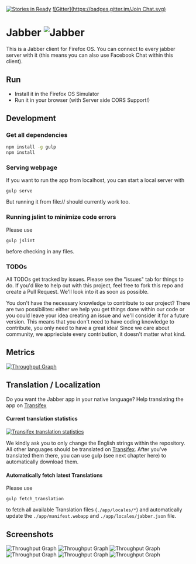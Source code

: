 [![Stories in Ready](https://badge.waffle.io/michaelkohler/jabber-firefox-os.png?label=ready&title=Ready)](https://waffle.io/michaelkohler/jabber-firefox-os)  [![Gitter](https://badges.gitter.im/Join Chat.svg)](https://gitter.im/MichaelKohler/jabber-firefox-os?utm_source=badge&utm_medium=badge&utm_campaign=pr-badge&utm_content=badge)

# Jabber ![Jabber](https://raw.githubusercontent.com/MichaelKohler/jabber-firefox-os/master/app/assets/icons/icon48.png) 
This is a Jabber client for Firefox OS. You can connect to every jabber server with it (this means you can also use Facebook Chat within this client).

## Run
* Install it in the Firefox OS Simulator
* Run it in your browser (with Server side CORS Support!)

## Development

### Get all dependencies
```bash
npm install -g gulp
npm install
```

### Serving webpage
If you want to run the app from localhost, you can start a local server with

`gulp serve`

But running it from file:// should currently work too.

### Running jslint to minimize code errors
Please use

`gulp jslint`

before checking in any files.

### TODOs
All TODOs get tracked by issues. Please see the "issues" tab for things to do. If you'd like to help out with this project, feel free to fork this repo and create a Pull Request. We'll look into it as soon as possible.

You don't have the necessary knowledge to contribute to our project? There are two possibilites: either we help you get things done within our code or you could leave your idea creating an issue and we'll consider it for a future version. This means that you don't need to have coding knowledge to contribute, you only need to have a great idea! Since we care about community, we apprieciate every contribution, it doesn't matter what kind.
## Metrics
[![Throughput Graph](https://graphs.waffle.io/michaelkohler/jabber-firefox-os/throughput.svg)](https://waffle.io/michaelkohler/jabber-firefox-os/metrics)

## Translation / Localization
Do you want the Jabber app in your native language? Help translating the app on [Transifex](https://www.transifex.com/projects/p/jabber-firefox-os/)

#### Current translation statistics

[![Transifex translation statistics](https://www.transifex.com/projects/p/jabber-firefox-os/resource/jabberproperties/chart/image_png)](https://www.transifex.com/projects/p/jabber-firefox-os/)

We kindly ask you to only change the English strings within the repository. All other languages should be translated on [Transifex](https://www.transifex.com/projects/p/jabber-firefox-os/). After you've translated them there, you can use gulp (see next chapter here) to automatically download them.

#### Automatically fetch latest Translations
Please use

`gulp fetch_translation`

to fetch all available Translation files (`./app/locales/*`) and automatically update the `./app/manifest.webapp` and `./app/locales/jabber.json` file.

## Screenshots

![Throughput Graph](https://raw.githubusercontent.com/MichaelKohler/jabber-firefox-os/master/screenshots/design_proposal_main_screen.png) ![Throughput Graph](https://raw.githubusercontent.com/MichaelKohler/jabber-firefox-os/master/screenshots/design_proposal_chat_screen.png) ![Throughput Graph](https://raw.githubusercontent.com/MichaelKohler/jabber-firefox-os/master/screenshots/design_proposal_menu.png) ![Throughput Graph](https://raw.githubusercontent.com/MichaelKohler/jabber-firefox-os/master/screenshots/design_proposal_change_status.png) ![Throughput Graph](https://raw.githubusercontent.com/MichaelKohler/jabber-firefox-os/master/screenshots/design_proposal_account_settings_screen.png) ![Throughput Graph](https://raw.githubusercontent.com/MichaelKohler/jabber-firefox-os/master/screenshots/design_proposal_options_screen.png)
